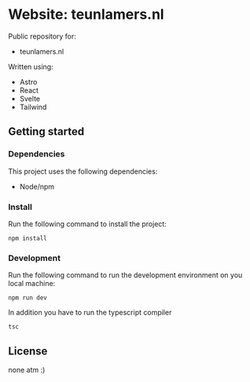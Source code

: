 # Website: teunlamers.nl

Public repository for:
* teunlamers.nl

Written using:
* Astro
* React
* Svelte
* Tailwind

## Getting started

### Dependencies

This project uses the following dependencies:
* Node/npm

### Install

Run the following command to install the project:
```
npm install
```
### Development
Run the following command to run the development environment on you local machine:
```
npm run dev
```
In addition you have to run the typescript compiler
```
tsc 
```
## License
none atm :)

